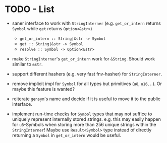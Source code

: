 TODO - List
===========

- saner interface to work with `StringInterner` (e.g. `get_or_intern` returns `Symbol` while `get` returns `Option<&str>`)
	- `get_or_intern :: String|&str -> Symbol`
	- `get :: String|&str -> Symbol`
	- `resolve :: Symbol -> Option<&str>`

- make `StringInterner`'s `get_or_intern` work for `&String`. Should work similar to `&str`.
- support different hashers (e.g. very fast fnv-hasher) for `StringInterner`.
- remove implicit impl for `Symbol` for all types but primitives (`u8`, `u16`, ..). Or maybe this feature is wanted?
- reiterate `gensym`'s name and decide if it is useful to move it to the public interface.
- implement run-time checks for `Symbol` types that may not suffice to uniquely represent internally stored strings.
  e.g. this may easily happen for `u8`-Symbols when storing more than 256 unique strings within the `StringInterner`!
  Maybe use `Result<Symbol>` type instead of directly returning a `Symbol` in `get_or_intern` would be useful.
